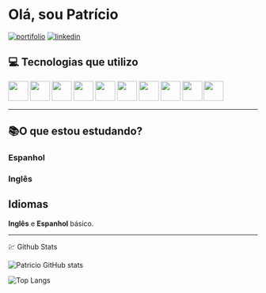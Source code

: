 # **Olá**, sou Patrício

[![portifolio][portfolio-shield]][portifolio-url]
[![linkedin][linkedin-shield]][linkedin-url]

## 💻 Tecnologias que utilizo

<p float="left">
 <img src="https://cdn.jsdelivr.net/gh/devicons/devicon/icons/dotnetcore/dotnetcore-original.svg" width="40" height="40"/>
 <img loading="lazy" src="https://cdn.jsdelivr.net/gh/devicons/devicon/icons/git/git-original.svg" width="40" height="40"/>
 <img src="https://cdn.jsdelivr.net/gh/devicons/devicon/icons/csharp/csharp-original.svg" width="40" height="40"/>
 <img src="https://cdn.jsdelivr.net/gh/devicons/devicon/icons/react/react-original-wordmark.svg" width="40" height="40"/>
 <img src="https://cdn.jsdelivr.net/gh/devicons/devicon/icons/javascript/javascript-original.svg" width="40" height="40"/>
 <img src="https://cdn.jsdelivr.net/gh/devicons/devicon/icons/css3/css3-original.svg" width="40" height="40"/>
 <img src="https://cdn.jsdelivr.net/gh/devicons/devicon/icons/html5/html5-original.svg" width="40" height="40" />
 <img src="https://cdn.jsdelivr.net/gh/devicons/devicon/icons/mysql/mysql-original.svg" width="40" height="40"/>     
 <img src="https://cdn.jsdelivr.net/gh/devicons/devicon@latest/icons/azure/azure-original.svg" width="40" height="40"/>     
 <img src="https://cdn.jsdelivr.net/gh/devicons/devicon@latest/icons/microsoftsqlserver/microsoftsqlserver-original.svg" width="40" height="40"/>
</p>

---

## 📚O que estou estudando?

### Espanhol

### Inglês

## Idiomas

**Inglês** e **Espanhol** básico.

---

💹 Github Stats

![Patricio GitHub stats](https://github-readme-stats.vercel.app/api?username=antonioPatricioSZ&show_icons=true&theme=radical)

![Top Langs](https://github-readme-stats.vercel.app/api/top-langs/?username=anuraghazra&layout=compact&theme=radical)

<!--- Shields --->

[linkedin-shield]: https://img.shields.io/badge/LinkedIn-074097?&style=for-the-badge&logo=LinkedIn&logoColor=white
[portfolio-shield]: https://img.shields.io/badge/Portfolio-FF5722?style=for-the-badge&logo=todoist&logoColor=white

<!--- Urls --->

[portifolio-url]: https://webdev-portifolio.netlify.app
[linkedin-url]: https://www.linkedin.com/in/antoniopatriciosz
